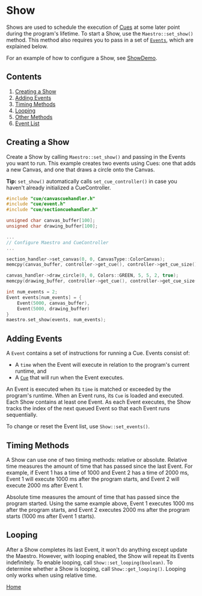 # Show
Shows are used to schedule the execution of [Cues](cue.md) at some later point during the program's lifetime. To start a Show, use the `Maestro::set_show()` method. This method also requires you to pass in a set of [`Events`](#adding-events), which are explained below.

For an example of how to configure a Show, see [ShowDemo](../gui/demo/showdemo.cpp).

## Contents
1. [Creating a Show](#creating-a-show)
2. [Adding Events](#adding-events)
3. [Timing Methods](#timing-methods)
4. [Looping](#looping)
5. [Other Methods](#other-methods)
6. [Event List](#event-list)

## Creating a Show
Create a Show by calling `Maestro::set_show()` and passing in the Events you want to run. This example creates two events using Cues: one that adds a new Canvas, and one that draws a circle onto the Canvas.

**Tip:** `set_show()` automatically calls `set_cue_controller()` in case you haven't already initialized a CueController.

```c++
#include "cue/canvascuehandler.h"
#include "cue/event.h"
#include "cue/sectioncuehandler.h"

unsigned char canvas_buffer[100];
unsigned char drawing_buffer[100];

...
// Configure Maestro and CueController
...

section_handler->set_canvas(0, 0, CanvasType::ColorCanvas);
memcpy(canvas_buffer, controller->get_cue(), controller->get_cue_size());

canvas_handler->draw_circle(0, 0, Colors::GREEN, 5, 5, 2, true);
memcpy(drawing_buffer, controller->get_cue(), controller->get_cue_size());

int num_events = 2;
Event events[num_events] = {
	Event(5000, canvas_buffer),
	Event(5000, drawing_buffer)
}
maestro.set_show(events, num_events);
```

## Adding Events
A `Event` contains a set of instructions for running a Cue. Events consist of:
* A `time` when the Event will execute in relation to the program's current runtime, and
* A [`Cue`](cue.md) that will run when the Event executes.

An Event is executed when its `time` is matched or exceeded by the program's runtime. When an Event runs, its `Cue` is loaded and executed. Each Show contains at least one Event. As each Event executes, the Show tracks the index of the next queued Event so that each Event runs sequentially.

To change or reset the Event list, use `Show::set_events()`.

## Timing Methods
A Show can use one of two timing methods: relative or absolute. Relative time measures the amount of time that has passed since the last Event. For example, if Event 1 has a time of 1000 and Event 2 has a time of 2000 ms, Event 1 will execute 1000 ms after the program starts, and Event 2 will execute 2000 ms after Event 1.

Absolute time measures the amount of time that has passed since the program started. Using the same example above, Event 1 executes 1000 ms after the program starts, and Event 2 executes 2000 ms after the program starts (1000 ms after Event 1 starts).

## Looping
After a Show completes its last Event, it won't do anything except update the Maestro. However, with looping enabled, the Show will repeat its Events indefinitely. To enable looping, call `Show::set_looping(boolean)`. To determine whether a Show is looping, call `Show::get_looping()`. Looping only works when using relative time.

[Home](README.md)
